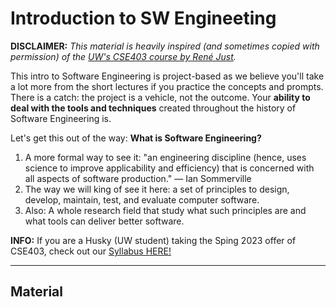 # Introduction to SW Engineeting

**DISCLAIMER:** *This material is heavily inspired (and sometimes copied with permission) of the [UW's CSE403 course by René Just](https://homes.cs.washington.edu/~rjust/courses/CSE403/index.html).*

This intro to Software Engineering is project-based as we believe you'll take a lot more from the short lectures if you practice the concepts and prompts. There is a catch: the project is a vehicle, not the outcome. Your **ability to deal with the tools and techniques** created throughout the history of Software Engineering is.

Let's get this out of the way: **What is Software Engineering?**

1. A more formal way to see it: "an engineering discipline (hence, uses science to improve applicability and efficiency) that is concerned with all aspects of software production." — Ian Sommerville
2. The way we will king of see it here: a set of principles to design, develop, maintain, test, and evaluate computer software.
3. Also: A whole research field that study what such principles are and what tools can deliver better software.

**INFO:** If you are a Husky (UW student) taking the Sping 2023 offer of CSE403, check out our [Syllabus HERE!](CSE403-sp23.md)

---

## Material
